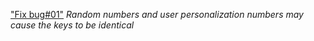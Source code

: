 ["Fix bug#01"]() *Random numbers and user personalization numbers may cause the keys to be identical*

